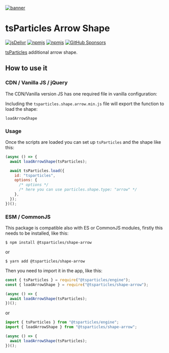[![banner](https://particles.js.org/images/banner3.png)](https://particles.js.org)

# tsParticles Arrow Shape

[![jsDelivr](https://data.jsdelivr.com/v1/package/npm/@tsparticles/shape-arrow/badge)](https://www.jsdelivr.com/package/npm/@tsparticles/shape-arrow)
[![npmjs](https://badge.fury.io/js/@tsparticles/shape-arrow.svg)](https://www.npmjs.com/package/@tsparticles/shape-arrow)
[![npmjs](https://img.shields.io/npm/dt/@tsparticles/shape-arrow)](https://www.npmjs.com/package/@tsparticles/shape-arrow) [![GitHub Sponsors](https://img.shields.io/github/sponsors/matteobruni)](https://github.com/sponsors/matteobruni)

[tsParticles](https://github.com/matteobruni/tsparticles) additional arrow shape.

## How to use it

### CDN / Vanilla JS / jQuery

The CDN/Vanilla version JS has one required file in vanilla configuration:

Including the `tsparticles.shape.arrow.min.js` file will export the function to load the shape:

```text
loadArrowShape
```

### Usage

Once the scripts are loaded you can set up `tsParticles` and the shape like this:

```javascript
(async () => {
  await loadArrowShape(tsParticles);

  await tsParticles.load({
    id: "tsparticles",
    options: {
      /* options */
      /* here you can use particles.shape.type: "arrow" */
    },
  });
})();
```

### ESM / CommonJS

This package is compatible also with ES or CommonJS modules, firstly this needs to be installed, like this:

```shell
$ npm install @tsparticles/shape-arrow
```

or

```shell
$ yarn add @tsparticles/shape-arrow
```

Then you need to import it in the app, like this:

```javascript
const { tsParticles } = require("@tsparticles/engine");
const { loadArrowShape } = require("@tsparticles/shape-arrow");

(async () => {
  await loadArrowShape(tsParticles);
})();
```

or

```javascript
import { tsParticles } from "@tsparticles/engine";
import { loadArrowShape } from "@tsparticles/shape-arrow";

(async () => {
  await loadArrowShape(tsParticles);
})();
```
